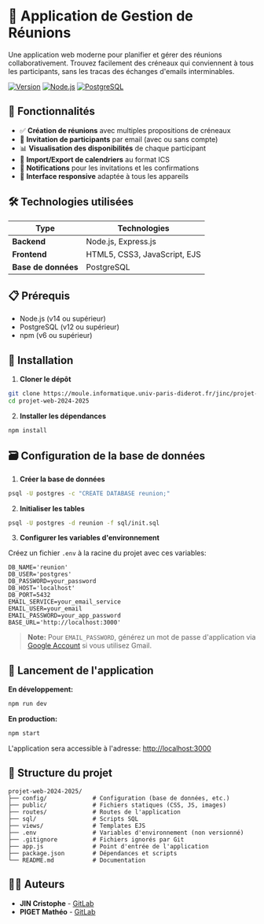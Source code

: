 # 📅 Application de Gestion de Réunions

Une application web moderne pour planifier et gérer des réunions collaborativement. Trouvez facilement des créneaux qui conviennent à tous les participants, sans les tracas des échanges d'emails interminables.

[![Version](https://img.shields.io/badge/version-1.0.0-blue.svg)](https://github.com/jinc/projet-web-2024-2025)
[![Node.js](https://img.shields.io/badge/Node.js-14+-green.svg)](https://nodejs.org/)
[![PostgreSQL](https://img.shields.io/badge/PostgreSQL-12+-blue.svg)](https://www.postgresql.org/)

## 🚀 Fonctionnalités

- ✅ **Création de réunions** avec multiples propositions de créneaux
- 👥 **Invitation de participants** par email (avec ou sans compte)
- 📊 **Visualisation des disponibilités** de chaque participant
- 📆 **Import/Export de calendriers** au format ICS
- 🔔 **Notifications** pour les invitations et les confirmations
- 📱 **Interface responsive** adaptée à tous les appareils

## 🛠️ Technologies utilisées

| Type | Technologies |
|------|-------------|
| **Backend** | Node.js, Express.js |
| **Frontend** | HTML5, CSS3, JavaScript, EJS |
| **Base de données** | PostgreSQL |

## 📋 Prérequis

- Node.js (v14 ou supérieur)
- PostgreSQL (v12 ou supérieur)
- npm (v6 ou supérieur)

## 🔧 Installation

1. **Cloner le dépôt**

```bash
git clone https://moule.informatique.univ-paris-diderot.fr/jinc/projet-web-2024-2025.git
cd projet-web-2024-2025
```

2. **Installer les dépendances**

```bash
npm install
```

## 🗃️ Configuration de la base de données

1. **Créer la base de données**

```bash
psql -U postgres -c "CREATE DATABASE reunion;"
```

2. **Initialiser les tables**

```bash
psql -U postgres -d reunion -f sql/init.sql
```

3. **Configurer les variables d'environnement**

Créez un fichier `.env` à la racine du projet avec ces variables:

```env
DB_NAME='reunion'
DB_USER='postgres'
DB_PASSWORD=your_password
DB_HOST='localhost'
DB_PORT=5432
EMAIL_SERVICE=your_email_service
EMAIL_USER=your_email
EMAIL_PASSWORD=your_app_password
BASE_URL='http://localhost:3000'
```

> **Note:** Pour `EMAIL_PASSWORD`, générez un mot de passe d'application via [Google Account](https://myaccount.google.com/apppasswords) si vous utilisez Gmail.

## 🚀 Lancement de l'application

**En développement:**

```bash
npm run dev
```

**En production:**

```bash
npm start
```

L'application sera accessible à l'adresse: [http://localhost:3000](http://localhost:3000)

## 📁 Structure du projet

```
projet-web-2024-2025/
├── config/             # Configuration (base de données, etc.)
├── public/             # Fichiers statiques (CSS, JS, images)
├── routes/             # Routes de l'application
├── sql/                # Scripts SQL
├── views/              # Templates EJS
├── .env                # Variables d'environnement (non versionné)
├── .gitignore          # Fichiers ignorés par Git
├── app.js              # Point d'entrée de l'application
├── package.json        # Dépendances et scripts
└── README.md           # Documentation
```

## 👨‍💻 Auteurs

- **JIN Cristophe** - [GitLab](https://moule.informatique.univ-paris-diderot.fr/jinc)
- **PIGET Mathéo** - [GitLab](https://moule.informatique.univ-paris-diderot.fr/piget)